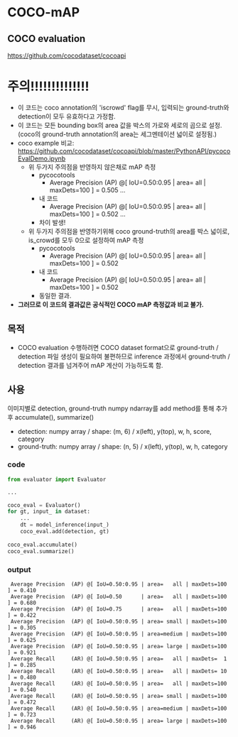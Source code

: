 # COCO-mAP

## COCO evaluation
https://github.com/cocodataset/cocoapi

# 주의!!!!!!!!!!!!!!
* 이 코드는 coco annotation의 'iscrowd' flag를 무시, 입력되는 ground-truth와 detection이 모두 유효하다고 가정함.
* 이 코드는 모든 bounding box의 area 값을 박스의 가로와 세로의 곱으로 설정. (coco의 ground-truth annotation의 area는 세그멘테이션 넓이로 설정됨.)
* coco example 비교: https://github.com/cocodataset/cocoapi/blob/master/PythonAPI/pycocoEvalDemo.ipynb 
    * 위 두가지 주의점을 반영하지 않은채로 mAP 측정
        * pycocotools
            * Average Precision  (AP) @[ IoU=0.50:0.95 | area=   all | maxDets=100 ] = 0.505 ...
        * 내 코드
            * Average Precision  (AP) @[ IoU=0.50:0.95 | area=   all | maxDets=100 ] = 0.502 ...
        * 차이 발생!
    * 위 두가지 주의점을 반영하기위해 coco ground-truth의 area를 박스 넓이로, is_crowd를 모두 0으로 설정하여 mAP 측정
        * pycocotools
            * Average Precision  (AP) @[ IoU=0.50:0.95 | area=   all | maxDets=100 ] = 0.502
        * 내 코드
            * Average Precision  (AP) @[ IoU=0.50:0.95 | area=   all | maxDets=100 ] = 0.502
        * 동일한 결과.
* **그러므로 이 코드의 결과값은 공식적인 COCO mAP 측정값과 비교 불가.**

## 목적
* COCO evaluation 수행하려면 COCO dataset format으로 ground-truth / detection 파일 생성이 필요하여 불편하므로 inference 과정에서 ground-truth / detection 결과를 넘겨주어 mAP 계산이 가능하도록 함.

## 사용
이미지별로 detection, ground-truth numpy ndarray를 add method를 통해 추가 후 accumulate(), summarize()

* detection: numpy array / shape: (m, 6) / x(left), y(top), w, h, score, category
* ground-truth: numpy array / shape: (n, 5) / x(left), y(top), w, h, category
### code
```python
from evaluator import Evaluator

...

coco_eval = Evaluator()
for gt, input_ in dataset:
    ...
    dt = model_inference(input_)
    coco_eval.add(detection, gt)
    
coco_eval.accumulate()
coco_eval.summarize()
```
### output
```text
 Average Precision  (AP) @[ IoU=0.50:0.95 | area=   all | maxDets=100 ] = 0.410
 Average Precision  (AP) @[ IoU=0.50      | area=   all | maxDets=100 ] = 0.680
 Average Precision  (AP) @[ IoU=0.75      | area=   all | maxDets=100 ] = 0.422
 Average Precision  (AP) @[ IoU=0.50:0.95 | area= small | maxDets=100 ] = 0.305
 Average Precision  (AP) @[ IoU=0.50:0.95 | area=medium | maxDets=100 ] = 0.625
 Average Precision  (AP) @[ IoU=0.50:0.95 | area= large | maxDets=100 ] = 0.921
 Average Recall     (AR) @[ IoU=0.50:0.95 | area=   all | maxDets=  1 ] = 0.285
 Average Recall     (AR) @[ IoU=0.50:0.95 | area=   all | maxDets= 10 ] = 0.480
 Average Recall     (AR) @[ IoU=0.50:0.95 | area=   all | maxDets=100 ] = 0.540
 Average Recall     (AR) @[ IoU=0.50:0.95 | area= small | maxDets=100 ] = 0.472
 Average Recall     (AR) @[ IoU=0.50:0.95 | area=medium | maxDets=100 ] = 0.723
 Average Recall     (AR) @[ IoU=0.50:0.95 | area= large | maxDets=100 ] = 0.946
```
